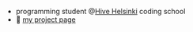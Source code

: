 - programming student @<a href="https://www.hive.fi/en">Hive Helsinki</a> coding school
- 🔭 <a href="https://lev9.github.io/" target="_blank">my project page</a>

